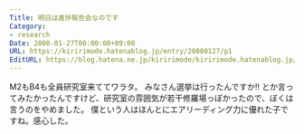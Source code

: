```yaml
---
Title: 明日は進捗報告会なのです
Category:
- research
Date: 2008-01-27T00:00:00+09:00
URL: https://kiririmode.hatenablog.jp/entry/20080127/p1
EditURL: https://blog.hatena.ne.jp/kiririmode/kiririmode.hatenablog.jp/atom/entry/8454420450078215578
---
```



M2もB4も全員研究室来ててワラタ。
みなさん選挙は行ったんですか!!
とか言ってみたかったんですけど、研究室の雰囲気が若干修羅場っぽかったので、ぼくは言うのをやめました。
僕という人はほんとにエアリーディング力に優れた子ですね。感心した。
